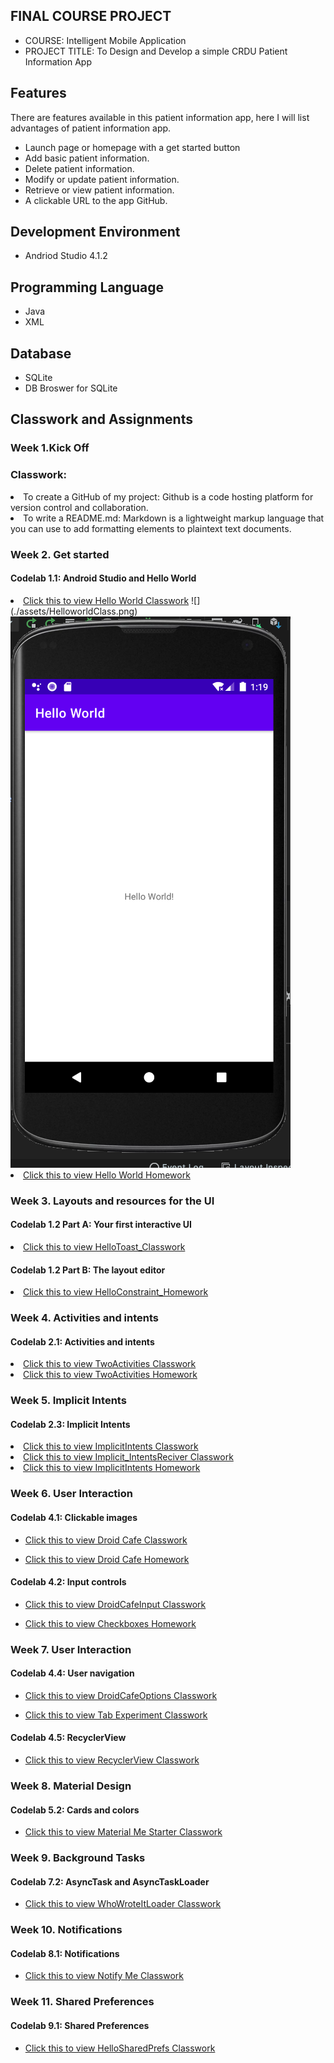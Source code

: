 ## FINAL COURSE PROJECT

- COURSE: Intelligent Mobile Application
- PROJECT TITLE: To Design and Develop a simple CRDU Patient Information App

## Features
There are features available in this patient information app, here I will list advantages of patient information app.
- Launch page or homepage with a get started button
- Add basic patient information.
- Delete patient information.
- Modify or update patient information.
- Retrieve or view patient information.
- A clickable URL to the app GitHub.


## Development Environment
- Andriod Studio 4.1.2

## Programming Language
- Java
- XML

## Database
- SQLite
- DB Broswer for SQLite 

## Classwork and Assignments

### Week 1.Kick Off

### Classwork:

<li>To create a GitHub of my project: Github is a code hosting platform for version control and collaboration.
  
<li>To write a README.md: Markdown is a lightweight markup language that you can use to add formatting elements to plaintext text documents.

### Week 2. Get started
#### Codelab 1.1: Android Studio and Hello World

<li> <a href="https://github.com/brato2120196026/IntelligentMobile/tree/HelloWorld_Classwork">Click this to view Hello World Classwork</a>
  ![](./assets/HelloworldClass.png)
  
 <img src="/assets/HelloworldClass.png"/>

<li> <a href="https://github.com/brato2120196026/IntelligentMobile/tree/HelloWorld_Homework">Click this to view Hello World Homework</a>

### Week 3. Layouts and resources for the UI
#### Codelab 1.2 Part A: Your first interactive UI

<li> <a href="https://github.com/brato2120196026/IntelligentMobile/tree/HelloToast_Classwork">Click this to view HelloToast_Classwork</a>
  
#### Codelab 1.2 Part B: The layout editor

<li> <a href="https://github.com/brato2120196026/IntelligentMobile/tree/HelloConstraint_Homework">Click this to view HelloConstraint_Homework</a>

### Week 4. Activities and intents
#### Codelab 2.1: Activities and intents

<li> <a href="https://github.com/brato2120196026/IntelligentMobile/tree/TwoActivity_Classwork">Click this to view TwoActivities Classwork</a> 

<li> <a href="https://github.com/brato2120196026/IntelligentMobile/tree/TwoActivities_Homework">Click this to view TwoActivities Homework</a> 

### Week 5. Implicit Intents
#### Codelab 2.3: Implicit Intents

<li> <a href="https://github.com/brato2120196026/IntelligentMobile/tree/Implicit_Intent_Classwork">Click this to view ImplicitIntents Classwork</a>

<li> <a href="https://github.com/brato2120196026/IntelligentMobile/tree/Implicit_IntentsReciver_Classwork">Click this to view Implicit_IntentsReciver Classwork</a>

<li> <a href="https://github.com/brato2120196026/IntelligentMobile/tree/ImplicitIntents_Homework">Click this to view ImplicitIntents Homework</a>
  
### Week 6. User Interaction
#### Codelab 4.1: Clickable images

-	<a href="https://github.com/brato2120196026/IntelligentMobile/tree/DroidCafe_Classwork">Click this to view Droid Cafe Classwork</a>
 
-	<a href="https://github.com/brato2120196026/IntelligentMobile/tree/DroidCafe_Homework">Click this to view Droid Cafe Homework</a> 

#### Codelab 4.2: Input controls

-	<a href="https://github.com/brato2120196026/IntelligentMobile/tree/DroidCafeInput_Classwork">Click this to view DroidCafeInput Classwork</a> 

-	<a href="https://github.com/brato2120196026/IntelligentMobile/tree/Checkboxes_Homework">Click this to view Checkboxes Homework</a>

### Week 7. User Interaction
#### Codelab 4.4: User navigation

-	<a href="https://github.com/brato2120196026/IntelligentMobile/tree/DroidCafeOptionsUp_Classwork">Click this to view DroidCafeOptions Classwork</a>

-	<a href="https://github.com/brato2120196026/IntelligentMobile/tree/TabExperiment_Classwork">Click this to view Tab Experiment Classwork</a> 

#### Codelab 4.5: RecyclerView

-	<a href="https://github.com/brato2120196026/IntelligentMobile/tree/RecyclerView_Classwork">Click this to view RecyclerView Classwork</a>

### Week 8. Material Design
#### Codelab 5.2: Cards and colors

-	<a href="https://github.com/brato2120196026/IntelligentMobile/tree/MaterialMe_Starter_Classwork">Click this to view Material Me Starter Classwork</a>

### Week 9. Background Tasks
#### Codelab 7.2: AsyncTask and AsyncTaskLoader

-	<a href="https://github.com/brato2120196026/IntelligentMobile/tree/WhoWroteItLoader_Classwork">Click this to view WhoWroteItLoader Classwork</a>

### Week 10. Notifications
#### Codelab 8.1: Notifications

-	<a href="https://github.com/brato2120196026/IntelligentMobile/tree/NotifyMe_Classwork">Click this to view Notify Me Classwork</a> 

### Week 11. Shared Preferences
#### Codelab 9.1: Shared Preferences

-	<a href="https://github.com/brato2120196026/IntelligentMobile/tree/HelloSharedPrefs_Classwork">Click this to view HelloSharedPrefs Classwork</a>
